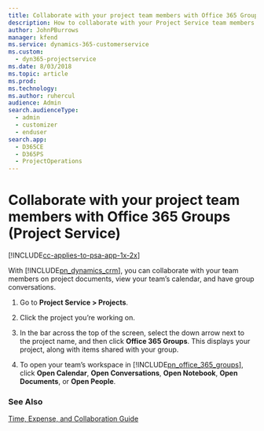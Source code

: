 ```yaml
---
title: Collaborate with your project team members with Office 365 Groups
description: How to collaborate with your Project Service team members through Office 365 Groups
author: JohnPBurrows
manager: kfend
ms.service: dynamics-365-customerservice
ms.custom: 
  - dyn365-projectservice
ms.date: 8/03/2018
ms.topic: article
ms.prod: 
ms.technology: 
ms.author: ruhercul
audience: Admin
search.audienceType: 
  - admin
  - customizer
  - enduser
search.app: 
  - D365CE
  - D365PS
  - ProjectOperations
---
```

# Collaborate with your project team members with Office 365 Groups (Project Service)

[!INCLUDE[cc-applies-to-psa-app-1x-2x](../includes/cc-applies-to-psa-app-1x-2x.md)]

With [!INCLUDE[pn_dynamics_crm](../includes/pn-dynamics-crm.md)], you can collaborate with your team members on project documents, view your team’s calendar, and have group conversations.  
  
1. Go to **Project Service > Projects**.  
  
2. Click the project you’re working on.  
  
3. In the bar across the top of the screen, select the down arrow next to the project name, and then click **Office 365 Groups**. This displays your project, along with items shared with your group.  
  
4. To open your team’s workspace in [!INCLUDE[pn_office_365_groups](../includes/pn-office-365-groups.md)], click **Open Calendar**, **Open Conversations**, **Open Notebook**, **Open Documents**, or **Open People**.  
  
### See Also  
 [Time, Expense, and Collaboration Guide](../psa/time-expense-collaboration-guide.md)
